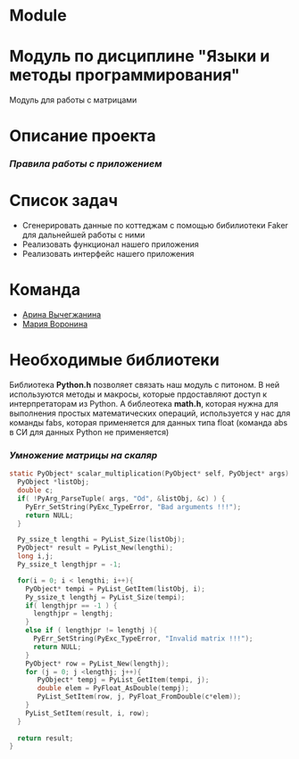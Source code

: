# Module
# Модуль по дисциплине "Языки и методы программирования"
Модуль для работы с матрицами

# Описание проекта


### ***Правила работы с приложением***

# Список задач
- Сгенерировать данные по коттеджам с помощью бибилиотеки Faker для дальнейшей работы с ними
- Реализовать функционал нашего приложения
- Реализовать интерфейс нашего приложения

# Команда
- [Арина Вычегжанина](https://github.com/ArinaVychegzhanina)
- [Мария Воронина](https://github.com/MariVoronina)

# Необходимые библиотеки
Библиотека **Python.h** позволяет связать наш модуль с питоном. В ней используются методы и макросы, которые прдоставляют доступ к интерпретаторам из Python. А библеотека **math.h**, которая нужна для выполнения простых математических операций, используется у нас для команды fabs, которая применяется для данных типа float (команда abs в СИ для данных Python не применяется)

### ***Умножение матрицы на скаляр***
```C
static PyObject* scalar_multiplication(PyObject* self, PyObject* args) {
  PyObject *listObj;
  double c;
  if( !PyArg_ParseTuple( args, "Od", &listObj, &c) ) {
    PyErr_SetString(PyExc_TypeError, "Bad arguments !!!");
    return NULL;
  }

  Py_ssize_t lengthi = PyList_Size(listObj);
  PyObject* result = PyList_New(lengthi);  
  long i,j;
  Py_ssize_t lengthjpr = -1;

  for(i = 0; i < lengthi; i++){    
    PyObject* tempi = PyList_GetItem(listObj, i);
    Py_ssize_t lengthj = PyList_Size(tempi);
    if( lengthjpr == -1 ) {
      lengthjpr = lengthj;
    }
    else if ( lengthjpr != lengthj ){
      PyErr_SetString(PyExc_TypeError, "Invalid matrix !!!");
      return NULL;
    }
    PyObject* row = PyList_New(lengthj);
    for (j = 0; j <lengthj; j++){
       PyObject* tempj = PyList_GetItem(tempi, j);
       double elem = PyFloat_AsDouble(tempj);
       PyList_SetItem(row, j, PyFloat_FromDouble(c*elem)); 
    }
    PyList_SetItem(result, i, row);    
  }  
  
  return result;
}
```

